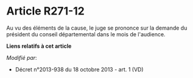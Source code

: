 # Article R271-12

Au vu des éléments de la cause, le juge se prononce sur la demande du président du conseil départemental dans le mois de
l'audience.

**Liens relatifs à cet article**

_Modifié par_:

  - Décret n°2013-938 du 18 octobre 2013 - art. 1 (VD)
